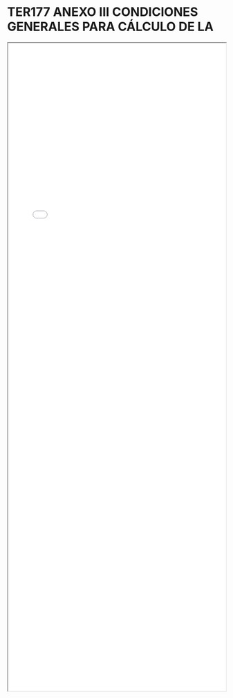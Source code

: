 
# TER177 ANEXO III CONDICIONES GENERALES PARA CÁLCULO DE LA

<iframe src="../TER177 ANEXO III CONDICIONES GENERALES PARA CÁLCULO DE LA.pdf" width="100%" height="1500px"></iframe>

